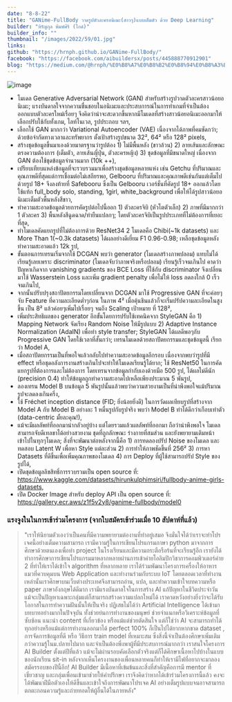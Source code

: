 ```yaml
---
date: "8-8-22"
title: "GANime-FullBody วาดรูปตัวละครอนิเมะ(สาวๆ)แบบเต็มตัว ด้วย Deep Learning"
builder: "หิรัญกุล พิมพ์ศิริ (ไกด์)"
builder_info: ""
thumbnail: "/images/2022/59/01.jpg"
links:
github: "https://hrnph.github.io/GANime-FullBody/"
facebook: "https://facebook.com/aibuildersx/posts/445888770912901"
blog: "https://medium.com/@hrnph/%E0%B8%A7%E0%B8%B2%E0%B8%94%E0%B8%A3%E0%B8%B9%E0%B8%9B%E0%B8%95%E0%B8%B1%E0%B8%A7%E0%B8%A5%E0%B8%B0%E0%B8%84%E0%B8%A3%E0%B8%AD%E0%B8%99%E0%B8%B4%E0%B9%80%E0%B8%A1%E0%B8%B0%E0%B8%AA%E0%B8%B2%E0%B8%A7%E0%B9%86-%E0%B9%81%E0%B8%9A%E0%B8%9A%E0%B9%80%E0%B8%95%E0%B9%87%E0%B8%A1%E0%B8%95%E0%B8%B1%E0%B8%A7-%E0%B8%94%E0%B9%89%E0%B8%A7%E0%B8%A2-deep-learning-ganime-fullbody-9b3822e58934"
---
```


![image](/images/2022/59/01.jpg)

- โมเดล Generative Adversarial Network (GAN) สำหรับสร้างรูปวาดตัวละครสาวน้อยอนิเมะ; แรงบันดาลใจจากความชื่นชอบในอนิเมะและประสบการณ์ในการทำเกมที่จำเป็นต้องออกแบบตัวละครใหม่เรื่อยๆ จึงคิดว่าน่าจะสะดวกขึ้นหากมีโมเดลที่สร้างสาวน้อยอนิเมะออกมาให้เลือกปรับใช้กับทั้งเกม, ไลท์โนเวล, รูปประกอบ ฯลฯ,
- เลือกใช้ GAN มากกว่า Variational Autoencoder (VAE) เนื่องจากได้ภาพที่คมชัดกว่า; ด้วยข้อจำกัดทางเวลาและทรัพยากร ตั้งเป้าสร้างรูปขนาด 32², 64² หรือ 128² pixels,
- สร้างชุดข้อมูลขึ้นมาเองด้วยมาตรฐานว่ารูปต้อง 1) ไม่มีพื้นหลัง (ขาวล้วน) 2) ลายเส้นและลักษณะตรงความต้องการ (เต็มตัว, ลายเส้นญี่ปุ่น, ตัวละครหญิง) 3) ชุดข้อมูลที่มีขนาดใหญ่ เนื่องจาก GAN ต้องใช้ชุดข้อมูลจำนวนมาก (10k ++),
- เปรียบเทียบแหล่งข้อมูลที่จะรวบรวมมาเพื่อสร้างชุดข้อมูลหลายแห่ง เช่น Getchu ที่ปริมาณและคุณภาพดีที่สุดแต่การเชื่อมต่อไม่เสถียรพอ, Gelbooru ที่ปริมาณและคุณภาพดีเช่นกันแต่เต็มไปด้วยรูป 18+ จึงลงท้ายที่ Safebooru ซึ่งเป็น Gelbooru เวอร์ชั่นที่คัดรูป 18+ ออกแล้วโดยใช้แท้ก full_body solo, standing, 1girl, white_background เพื่อให้ได้รูปสาวน้อยอนิเมะเต็มตัวพื้นหลังสีขาว,
- ทำความสะอาดข้อมูลด้วยการคัดรูปต่อไปนี้ออก 1) ตัวละครจิบิ (หัวโตตัวเล็ก) 2) ภาพที่มีมากกว่า 1 ตัวละคร 3) พื้นหลังสีฉูดฉาด/ท่ายืนแปลกๆ; โดยตัวละครจิบิเป็นรูปประเภทที่ไม่ต้องการที่เยอะที่สุด,
- ทำโมเดลคัดแยกรูปที่ไม่ต้องการด้วย ResNet34 2 โมเดลคือ Chibi(~1k datasets) และ More Than 1(~0.3k datasets) ได้ผลอย่างดีเยี่ยม F1 0.96-0.98; เหลือชุดข้อมูลหลังทำความสะอาดแล้ว 12k รูป,
- ขั้นตอนการเทรนเริ่มจากใช้ DCGAN พบว่า generator (โมเดลสร้างภาพปลอม) แทบไม่ได้เรียนรู้เลยเพราะ discriminator (โมเดลจับว่าภาพจริงหรือปลอม) เรียนรู้เร็วจนเกินไป คาดว่าปัญหาเกิดจาก vanishing gradients ของ BCE Loss ที่ใช้กับ discriminator จึงเปลี่ยนมาใช้ Wasserstein Loss และเพิ่ม gradient penalty เพื่อไม่ให้ loss ลดลงใกล้ 0 เร็วจนเกินไป,
- จากนั้นปรับปรุงสถาปัตยกรรมโดยเปลี่ยนจาก DCGAN มาใช้ Progressive GAN ที่จะค่อยๆจับ Feature ที่ความละเอียดต่ำๆก่อน ในภาพ 4² เมื่อคุ้นชินแล้วก็จะเริ่มปรัปความละเอียดในสูงขึ้น เป็น 8² แล้วค่อยๆเพิ่มไปเรื่อยๆ จนถึง Scaling เป้าหมาย ที่ 128²,
- เพิ่มประสิทธิผลของ generator อีกขั้นโดยการปรับใช้เทคนิคจาก StyleGAN คือ 1) Mapping Network จัดเรียง Random Noise ให้มีรูปแบบ 2) Adaptive Instance Normalization (AdaIN) เพื่อทำ style transfer; StyleGAN ได้ผลดีพอๆกับ Progressive GAN โดยใช้เวลาที่สั้นกว่า; เทรนโมเดลด้วยสถาปัตยกรรมและชุดข้อมูลนี้ เรียกว่า Model A,
- เมื่อสถาปัตยกรรมเป็นที่พอใจแล้วกลับไปทำความสะอาดข้อมูลอีกรอบ เนื่องจากพบว่ารูปที่มี effect หรือชุดอลังการงานสร้างเกินไปจะทำให้โมเดลเรียนรู้ได้ยาก; ใช้ ResNet50 ในการคัดแยกรูปที่ต้องการและไม่ต้องการ โดยเทรนจากข้อมูลกำกับเองด้วยมือ 500 รูป, ได้ผลไม่ดีนัก (precision 0.4) ทำให้ข้อมูลถูกทำความสะอาดไปเหลือเพียงประมาณ 5 พันรูป,
- ลองเทรน Model B บนข้อมูล 5 พันรูปนั้นแล้วพบว่าความสวยงามเป็นที่น่าพึงพอใจแม้ปริมาณรูปจะลดลงเกินครึ่ง,
- ใช้ Fréchet inception distance (FID; ยิ่งน้อยยิ่งดี) ในการวัดผลเทียบรูปที่สร้างจาก Model A กับ Model B อย่างละ 1 หมื่นรูปกับรูปจริง พบว่า Model B ทำได้ดีกว่าเกือบเท่าตัว (data-centric มั้ยละคุณ!),
- แม้จะมีผลลัพท์ที่ออกมาน่ากลัวอยู่บ้าง แต่โดยรวมแล้วผลลัพท์ที่ออกมา ถือว่าน่าพึงพอใจ โมเดลสามารถจับดีเทลขาได้อย่างสวยงาม ชุดที่ถูกลักษณะ ร่างกายที่สมส่วน และยังพยายามเติมหน้าเข้าไปในทุกๆโมเดล; สิ่งที่จะพัฒนาต่อหลังจากนี้คือ 1) การทดลองปรัป Noise ของโมเดล และทดสอบ Latent W เพื่อหา Style แต่ละส่วน 2) การทำให้ภาพชัดขึ้นที่ 256² 3) การหา Datasets ที่ดีขึ้นเพื่อเพิ่มคุณภาพของโมเดล 4) การ Deploy ที่ผู้ใช้สามารถปรัป Style ของรูปได้,
- เปิดชุดข้อมูลลิขสิทธิ์การรวบรวมเป็น open source ที่: https://www.kaggle.com/datasets/hirunkulphimsiri/fullbody-anime-girls-datasets,
- เปิด Docker Image สำหรับ deploy API เป็น open source ที่: https://gallery.ecr.aws/z1f5v2y8/ganime-fullbody/model0

### แรงจูงในในการเข้าร่วมโครงการ (จากใบสมัครเข้าร่วมเมื่อ 10 สัปดาห์ที่แล้ว)

> "เราให้นิยามตัวเองว่าเป็นคนที่มีความพยายามต่องานที่ทำอยู่เสมอ จึงมั่นใจได้ว่าเราจะทำโปรเจคนี้อย่างเต็มความสามารถ เรามีความรู้ในการเขียนโปรแกรมภาษา python มาจากการศึกษาด้วยตนเองเพื่อทำ project ในโรงเรียนและมีความกระตือรือร้นที่จะเรียนรู้อีก เรายังได้ทำการศึกษาการเขียนโปรแกรมมาหลากหลายผ่านการเข้าค่ายโอลิมปิกวิชาการคอมพิวเตอร์ค่าย 2 ที่ทำให้เราได้เข้าใจ algorithm ที่หลากหลาย เราได้ร่วมพัฒนาโครงการเครื่องให้อาหารแมวที่ควบคุมบน Web Application และทำงานร่วมกับระบบ IoT โดยตลอดเวลาที่ทำงานเหล่านั้นเราศึกษาบนเว็บต่างประเทศจึงสามารถอ่าน, แปล, และทำความเข้าใจบทความหรือ paper ภาษาอังกฤษได้ดีมาก เรามีแรงบันดาลใจในการสร้าง AI แก้ปัญหาในชีวิตประจำวัน แม้จะเป็นปัญหาเฉพาะกลุ่มแต่ก็สามารถสร้างความแปลกใหม่ได้ เราคาดหวังอย่างยิ่งว่าจะได้รับโอกาสในการทำความฝันนั้นให้เป็นจริง  ปฏิเสธไม่ได้ว่า Artificial Intelligence ได้เข้ามาบทบาทอย่างมากในปัจจุบัน ทั้งช่วยย่นการทำงานของมนุษย์ ช่วยจำแนกหรือวิเคราะห์ข้อมูลที่ซับซ้อน แนะนำ content ที่เกี่ยวข้อง หรือแม้แต่ช่วยตัดสินใจ แต่ก็ใช่ว่า AI จะสามารถทำได้ทุกอย่างหรือแม้แต่การทำงานออกมาได้ perfect 100% ก็เป็นไปได้ยากหากขาด dataset , การจัดการข้อมูลที่ดี หรือ วิธีการ train model ที่เหมาะสม ซึ่งสิ่งนี้จำเป็นต้องศึกษาเพิ่มเติมกว่าความรู้ในม.ปลายไปมาก และจำเป็นต้องพึ่งพาผู้ที่มีประสบการณ์มากกว่า  เราสนใจโครงการ AI Builder ตั้งแต่ปีที่แล้ว แม้จะไม่ผ่านรอบคัดเลือกตัวจริงแต่ก็ได้ศึกษาเนื้อหาไปบ้างในแบบของนักเรียน sit-in หลังจากเห็นโครงงานของเพื่อนหลายคนก็ทำให้เรามีไฟที่อยากจะมาลองสมัครรอบของปีนี้อีก! AI Builder มีเนื้อหาที่เข้มข้นและสิ่งที่สำคัญคือการมี mentor ที่เชี่ยวชาญ และกลุ่มเพื่อนเข้ามาช่วยให้คำปรึกษา เราจึงคิดว่าหากได้เข้าร่วมโครงการนี้แล้ว คงจะได้พัฒนาฝีมือตัวเองให้ดีขึ้นและเข้าใจถึงการพัฒนาโปรเจค AI อย่างเต็มรูปแบบจนอาจสามารถตกตะกอนความรู้และถ่ายทอดให้ผู้อื่นได้ในภายหลัง"